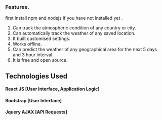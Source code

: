 
###  Features.

first install npm and  nodejs  if  you  have not installed yet .

1. Can track the atmospheric condition of any country or city.
2. Can automatically track the weather of any saved location.
3. It built customised settings.
4. Works offline.
5. Can predict the weather of any geographical area for the next 5 days and 3 hour interval.
6. It is free and open source.



## Technologies Used

#### React JS [User Interface, Application Logic]
#### Bootstrap [User Interface]
#### Jquery AJAX [API Requests]
